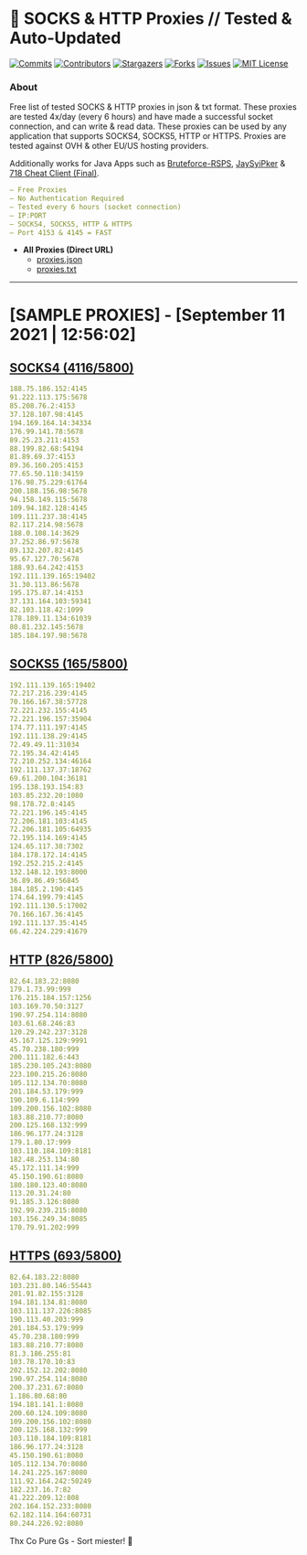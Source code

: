 <!-- MARKDOWN LINKS & IMAGES -->
<!-- https://www.markdownguide.org/basic-syntax/#reference-style-links -->
[contributors-shield]: https://img.shields.io/github/contributors/KaiBurton/free-proxies-autoupdated?style=for-the-badge
[contributors-url]: https://github.com/KaiBurton/free-proxies-autoupdated/graphs/contributors
[forks-shield]: https://img.shields.io/github/forks/KaiBurton/free-proxies-autoupdated?style=for-the-badge
[forks-url]: https://github.com/KaiBurton/free-proxies-autoupdated/network/members
[stars-shield]: https://img.shields.io/github/stars/KaiBurton/free-proxies-autoupdated?style=for-the-badge
[stars-url]: https://github.com/KaiBurton/free-proxies-autoupdated/stargazers
[issues-shield]: https://img.shields.io/github/issues/KaiBurton/free-proxies-autoupdated?style=for-the-badge
[issues-url]: https://github.com/KaiBurton/free-proxies-autoupdated/issues
[license-shield]: https://img.shields.io/github/license/KaiBurton/free-proxies-autoupdated?style=for-the-badge
[license-url]: https://github.com/KaiBurton/free-proxies-autoupdated/blob/main/LICENSE
[commit-shield]: https://img.shields.io/github/last-commit/KaiBurton/free-proxies-autoupdated?style=for-the-badge
[commit-url]: https://github.com/KaiBurton/free-proxies-autoupdated/commits/main

# 🎁 SOCKS & HTTP Proxies // Tested & Auto-Updated

[![Commits][commit-shield]][commit-url]
[![Contributors][contributors-shield]][contributors-url]
[![Stargazers][stars-shield]][stars-url]
[![Forks][forks-shield]][forks-url]
[![Issues][issues-shield]][issues-url]
[![MIT License][license-shield]][license-url]

### About
Free list of tested SOCKS & HTTP proxies in json & txt format. These proxies are tested 4x/day (every 6 hours) and have made a successful socket connection, and can write & read data. These proxies can be used by any application that supports SOCKS4, SOCKS5, HTTP or HTTPS. Proxies are tested against OVH & other EU/US hosting providers.

Additionally works for Java Apps such as [Bruteforce-RSPS](https://github.com/KaiBurton/Bruteforce-RSPS), [JaySyiPker](https://github.com/JayArrowz/JaySyiPker) & [718 Cheat Client (Final)](https://github.com/KaiBurton/718-Cheat-Client-Final). 

```yaml
— Free Proxies
— No Authentication Required
— Tested every 6 hours (socket connection)
— IP:PORT
— SOCKS4, SOCKS5, HTTP & HTTPS
— Port 4153 & 4145 = FAST
```

- **All Proxies (Direct URL)**
  - [proxies.json](https://raw.githubusercontent.com/KaiBurton/free-proxies-autoupdated/main/proxies.json)
  - [proxies.txt](https://raw.githubusercontent.com/KaiBurton/free-proxies-autoupdated/main/proxies.txt)

---

# [SAMPLE PROXIES] - [September 11 2021 | 12:56:02]

## [SOCKS4 (4116/5800)](https://raw.githubusercontent.com/KaiBurton/free-proxies-autoupdated/main/proxies-socks4.txt)
```yaml
188.75.186.152:4145
91.222.113.175:5678
85.208.76.2:4153
37.128.107.98:4145
194.169.164.14:34334
176.99.141.78:5678
89.25.23.211:4153
88.199.82.68:54194
81.89.69.37:4153
89.36.160.205:4153
77.65.50.118:34159
176.98.75.229:61764
200.188.156.98:5678
94.158.149.115:5678
109.94.182.128:4145
109.111.237.38:4145
82.117.214.98:5678
188.0.108.14:3629
37.252.86.97:5678
89.132.207.82:4145
95.67.127.70:5678
188.93.64.242:4153
192.111.139.165:19402
31.30.113.86:5678
195.175.87.14:4153
37.131.164.103:59341
82.103.118.42:1099
178.189.11.134:61039
80.81.232.145:5678
185.184.197.98:5678
```

## [SOCKS5 (165/5800)](https://raw.githubusercontent.com/KaiBurton/free-proxies-autoupdated/main/proxies-socks5.txt)
```yaml
192.111.139.165:19402
72.217.216.239:4145
70.166.167.38:57728
72.221.232.155:4145
72.221.196.157:35904
174.77.111.197:4145
192.111.138.29:4145
72.49.49.11:31034
72.195.34.42:4145
72.210.252.134:46164
192.111.137.37:18762
69.61.200.104:36181
195.138.193.154:83
103.85.232.20:1080
98.178.72.8:4145
72.221.196.145:4145
72.206.181.103:4145
72.206.181.105:64935
72.195.114.169:4145
124.65.117.38:7302
184.178.172.14:4145
192.252.215.2:4145
132.148.12.193:8000
36.89.86.49:56845
184.185.2.190:4145
174.64.199.79:4145
192.111.130.5:17002
70.166.167.36:4145
192.111.137.35:4145
66.42.224.229:41679
```

## [HTTP (826/5800)](https://raw.githubusercontent.com/KaiBurton/free-proxies-autoupdated/main/proxies-http.txt)
```yaml
82.64.183.22:8080
179.1.73.99:999
176.215.184.157:1256
103.169.70.50:3127
190.97.254.114:8080
103.61.68.246:83
120.29.242.237:3128
45.167.125.129:9991
45.70.238.180:999
200.111.182.6:443
185.230.105.243:8080
223.100.215.26:8080
105.112.134.70:8080
201.184.53.179:999
190.109.6.114:999
109.200.156.102:8080
183.88.210.77:8080
200.125.168.132:999
186.96.177.24:3128
179.1.80.17:999
103.110.184.109:8181
182.48.253.134:80
45.172.111.14:999
45.150.190.61:8080
180.180.123.40:8080
113.20.31.24:80
91.185.3.126:8080
192.99.239.215:8080
103.156.249.34:8085
170.79.91.202:999
```

## [HTTPS (693/5800)](https://raw.githubusercontent.com/KaiBurton/free-proxies-autoupdated/main/proxies-https.txt)
```yaml
82.64.183.22:8080
103.231.80.146:55443
201.91.82.155:3128
194.181.134.81:8080
103.111.137.226:8085
190.113.40.203:999
201.184.53.179:999
45.70.238.180:999
183.88.210.77:8080
81.3.186.255:81
103.78.170.10:83
202.152.12.202:8080
190.97.254.114:8080
200.37.231.67:8080
1.186.80.68:80
194.181.141.1:8080
200.60.124.109:8080
109.200.156.102:8080
200.125.168.132:999
103.110.184.109:8181
186.96.177.24:3128
45.150.190.61:8080
105.112.134.70:8080
14.241.225.167:8080
111.92.164.242:50249
182.237.16.7:82
41.222.209.12:808
202.164.152.233:8080
62.182.114.164:60731
80.244.226.92:8080
```



Thx Co Pure Gs - Sort miester! 💟